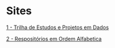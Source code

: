 # Sites

<div> 
<p><a href="https://jositubaroski.github.io/">1 - Trilha de Estudos e Projetos em Dados</a></p>
</div> 

<div> 
<p><a href="https://jositubaroski.github.io/API_GITHUB/">2 - Respositórios em Ordem Alfabetica</a></p>
</div> 


 
